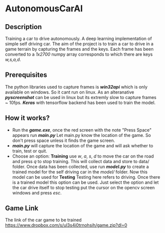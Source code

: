 # **AutonomousCarAI**
## Description

Training a car to drive autonomously. A deep learning implementation of simple self driving car. The aim of the project is to train a car to drive in a game terrain by capturing the frames and the keys. Each frame has been converted to a *1x2700* numpy array corresponds to which there are keys *w,s,a,d*.

## Prerequisites

The python libraries used to capture frames is ***win32api*** which is only available on windows. So it cant run on linux. As an alteranative ***pyscreenshot*** can be used in linux but its extremly slow to capture frames ~ 10fps. ***Keras*** with tensorflow backend has been used to train the model.



## How it works?

 - Run the ***game.exe***, once the red screen with the note "Press Space" appears run ***main.py*** Let main.py know the location of the game. So don't press space unless it finds the game screen.
 - ***main.py*** will capture the location of the game and will ask whether to train, test or quit.
 - Choose an option:
**Training** use *w*, *a*, *s*, *d* to move the car on the road and press *q* to stop training. This will collect data and store to data/ folder. Once data has been collected, use run ***model.py*** to create a trained model for the self driving car in the *model/* folder. Now this model can be used for
**Testing** Testing here refers to driving. Once there is a trained model this option can be used. Just select the option and let the car drive itself to stop testing put the cursor on the opencv screen windows and press *esc*.




## Game Link

The link of the car game to be trained
https://www.dropbox.com/s/ul3s4i0trnohsih/game.zip?dl=0
